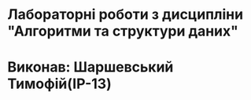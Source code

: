 # Лабораторні роботи з дисципліни "Алгоритми та структури даних"
# Виконав: Шаршевський Тимофій(ІР-13)
